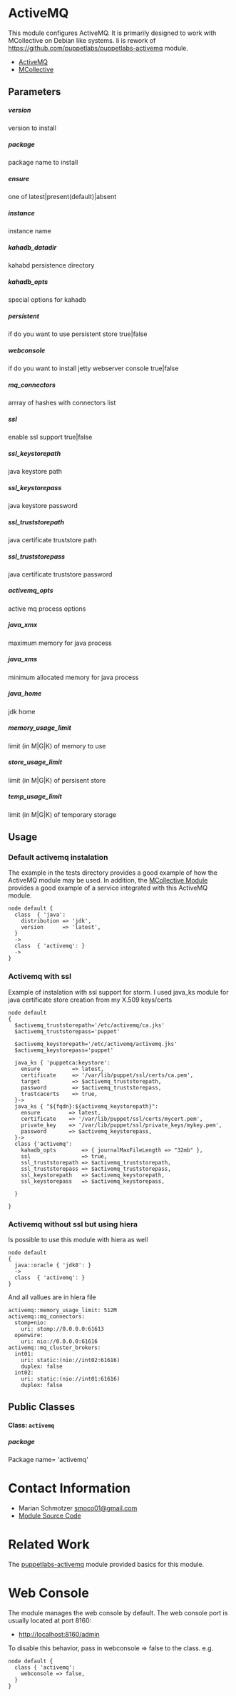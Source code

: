 # ActiveMQ #

This module configures ActiveMQ.  It is primarily designed to work with
MCollective on Debian like systems. Ii is rework of https://github.com/puppetlabs/puppetlabs-activemq 
module.

 * [ActiveMQ](http://activemq.apache.org/)
 * [MCollective](http://www.puppetlabs.com/mcollective/introduction/)

## Parameters

##### version
version to install

##### package
package name to install

##### ensure 
one of latest|present(default)|absent

##### instance
instance name

##### kahadb_datadir
kahabd persistence directory 

##### kahadb_opts
special options for kahadb

##### persistent
if do you want to use persistent store true|false

##### webconsole
if do you want to install jetty webserver console true|false

##### mq_connectors
arrray of hashes with connectors list

##### ssl
enable ssl support true|false

##### ssl_keystorepath
java keystore path

##### ssl_keystorepass
java keystore password

##### ssl_truststorepath
java certificate truststore path

##### ssl_truststorepass
java certificate truststore password

##### activemq_opts
active mq process options

##### java_xmx
maximum memory for java process

##### java_xms
minimum allocated memory for java process

##### java_home
jdk home

##### memory_usage_limit
limit (in M|G|K) of memory to use

##### store_usage_limit
limit (in M|G|K) of persisent store

##### temp_usage_limit
limit (in M|G|K) of temporary storage

## Usage

### Default activemq instalation

The example in the tests directory provides a good example of how the ActiveMQ
module may be used.  In addition, the [MCollective
Module](http://forge.puppetlabs.com/puppetlabs/mcollective) provides a good
example of a service integrated with this ActiveMQ module.

    node default {
      class  { 'java':
        distribution => 'jdk',
        version      => 'latest',
      }
      ->
      class  { 'activemq': }
      ->
    }

### Activemq with ssl 
Example of instalation with ssl support for storm.
I used java_ks module for java certificate store creation from my X.509 keys/certs

```
node default
{
  $activemq_truststorepath='/etc/activemq/ca.jks'
  $activemq_truststorepass='puppet'

  $activemq_keystorepath='/etc/activemq/activemq.jks'
  $activemq_keystorepass='puppet'

  java_ks { 'puppetca:keystore':
    ensure          => latest,
    certificate     => '/var/lib/puppet/ssl/certs/ca.pem',
    target          => $activemq_truststorepath,
    password        => $activemq_truststorepass,
    trustcacerts    => true,
  }->
  java_ks { "${fqdn}:${activemq_keystorepath}":
    ensure         => latest,
    certificate    => '/var/lib/puppet/ssl/certs/mycert.pem',
    private_key    => '/var/lib/puppet/ssl/private_keys/mykey.pem',
    password       => $activemq_keystorepass,
  }->
  class {'activemq':
    kahadb_opts        => { journalMaxFileLength => "32mb" },
    ssl                => true,
    ssl_truststorepath => $activemq_truststorepath,
    ssl_truststorepass => $activemq_truststorepass,
    ssl_keystorepath   => $activemq_keystorepath,
    ssl_keystorepass   => $activemq_keystorepass,

  }

}
```

### Activemq without ssl but using hiera
Is possible to use this module with hiera as well

```
node default
{
  java::oracle { 'jdk8': }
  ->
  class  { 'activemq': }
}
```
And all vallues are in hiera file
```
activemq::memory_usage_limit: 512M
activemq::mq_connectors:
  stomp+nio:
    uri: stomp://0.0.0.0:61613
  openwire:
    uri: nio://0.0.0.0:61616
activemq::mq_cluster_brokers:
  int01:
    uri: static:(nio://int02:61616)
    duplex: false
  int02:
    uri: static:(nio://int01:61616)
    duplex: false
```

## Public Classes

#### Class: `activemq`
##### package
Package name= 'activemq'



# Contact Information #

 * Marian Schmotzer <smoco01@gmail.com>
 * [Module Source Code](https://github.com/puppetlabs/puppetlabs-activemq)

# Related Work #

The [puppetlabs-activemq](https://github.com/puppetlabs/puppetlabs-activemq) module
provided basics for this module.

# Web Console #

The module manages the web console by default.  The web console port is usually
located at port 8160:

 * [http://localhost:8160/admin](http://localhost:8160/admin)

To disable this behavior, pass in webconsole => false to the class.  e.g.

    node default {
      class { 'activemq':
        webconsole => false,
      }
    }

